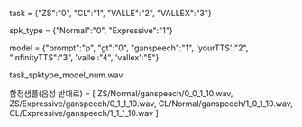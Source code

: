 task = {"ZS":"0", "CL":"1", "VALLE":"2", "VALLEX":"3"}

spk_type = {"Normal":"0", "Expressive":"1"}

model = {"prompt":"p", "gt":"0", "ganspeech":"1", 'yourTTS':"2", "infinityTTS":"3", 'valle':"4", 'vallex':"5"}

task_spktype_model_num.wav

함정샘플(음성 반대로) = [ ZS/Normal/ganspeech/0_0_1_10.wav, ZS/Expressive/ganspeech/0_1_1_10.wav, CL/Normal/ganspeech/1_0_1_10.wav, CL/Expressive/ganspeech/1_1_1_10.wav ]
